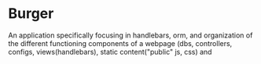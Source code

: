 # Burger
An application specifically focusing in handlebars, orm, and organization of the different functioning components of a webpage (dbs, controllers, configs, views(handlebars), static content("public" js, css) and 
